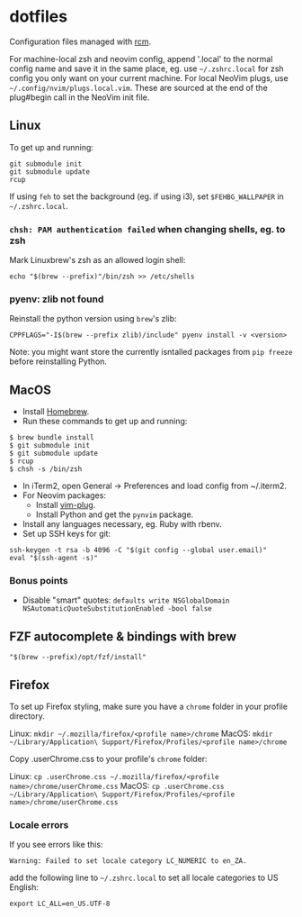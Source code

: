 # dotfiles
Configuration files managed with [rcm](https://github.com/thoughtbot/rcm).

For machine-local zsh and neovim config, append '.local' to the normal config
name and save it in the same place, eg. use `~/.zshrc.local` for zsh config you
only want on your current machine.
For local NeoVim plugs, use `~/.config/nvim/plugs.local.vim`. These are sourced
at the end of the plug#begin call in the NeoVim init file.

## Linux

To get up and running:

```
git submodule init
git submodule update
rcup
```

If using `feh` to set the background (eg. if using i3), set `$FEHBG_WALLPAPER` in
`~/.zshrc.local`.

### `chsh: PAM authentication failed` when changing shells, eg. to zsh

Mark Linuxbrew's zsh as an allowed login shell:

`echo "$(brew --prefix)"/bin/zsh >> /etc/shells`

### pyenv: zlib not found

Reinstall the python version using `brew`'s zlib:

`CPPFLAGS="-I$(brew --prefix zlib)/include" pyenv install -v <version>`

Note: you might want store the currently isntalled packages from `pip freeze`
before reinstalling Python.

## MacOS
- Install [Homebrew](https://brew.sh/).
- Run these commands to get up and running:
```
$ brew bundle install
$ git submodule init
$ git submodule update
$ rcup
$ chsh -s /bin/zsh
```
- In iTerm2, open General -> Preferences and load config from ~/.iterm2.
- For Neovim packages:
  - Install [vim-plug](https://github.com/junegunn/vim-plug).
  - Install Python and get the `pynvim` package.
- Install any languages necessary, eg. Ruby with rbenv.
- Set up SSH keys for git:
```
ssh-keygen -t rsa -b 4096 -C "$(git config --global user.email)"
eval "$(ssh-agent -s)"
```

### Bonus points
- Disable "smart" quotes: `defaults write NSGlobalDomain NSAutomaticQuoteSubstitutionEnabled -bool false`

## FZF autocomplete & bindings with brew

`"$(brew --prefix)/opt/fzf/install"`

## Firefox
To set up Firefox styling, make sure you have a `chrome` folder in your profile
directory.

Linux: `mkdir ~/.mozilla/firefox/<profile name>/chrome`
MacOS: `mkdir ~/Library/Application\ Support/Firefox/Profiles/<profile name>/chrome`

Copy .userChrome.css to your profile's `chrome` folder:

Linux: `cp .userChrome.css ~/.mozilla/firefox/<profile name>/chrome/userChrome.css`
MacOS: `cp .userChrome.css ~/Library/Application\ Support/Firefox/Profiles/<profile name>/chrome/userChrome.css`

### Locale errors
If you see errors like this:

`Warning: Failed to set locale category LC_NUMERIC to en_ZA.`

add the following line to `~/.zshrc.local` to set all locale categories to US
English:

`export LC_ALL=en_US.UTF-8`
